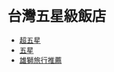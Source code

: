 台灣五星級飯店
============
- [超五星](https://www.taiwanstay.net.tw/TSA/web_page/TSA020100.jsp?hohl_evaluation1=7)
- [五星](https://www.taiwanstay.net.tw/TSA/web_page/TSA020100.jsp?hohl_evaluation1=6)
- [雄獅旅行推薦](https://event.liontravel.com/zh-tw/taiwan/hotel/luxury-hotel)
